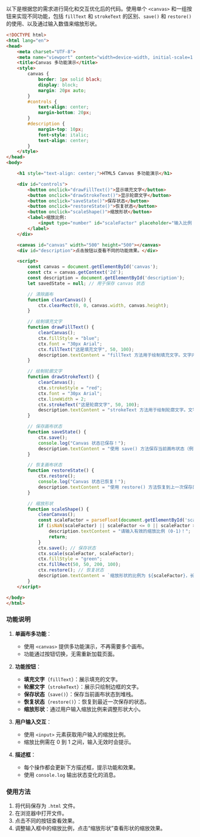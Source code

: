 以下是根据您的需求进行简化和交互优化后的代码。使用单个 `<canvas>` 和一组按钮来实现不同功能，包括 `fillText` 和 `strokeText` 的区别、`save()` 和 `restore()` 的使用、以及通过输入数值来缩放形状。

```html
<!DOCTYPE html>
<html lang="en">
<head>
    <meta charset="UTF-8">
    <meta name="viewport" content="width=device-width, initial-scale=1.0">
    <title>Canvas 多功能演示</title>
    <style>
        canvas {
            border: 1px solid black;
            display: block;
            margin: 20px auto;
        }
        #controls {
            text-align: center;
            margin-bottom: 20px;
        }
        #description {
            margin-top: 10px;
            font-style: italic;
            text-align: center;
        }
    </style>
</head>
<body>

    <h1 style="text-align: center;">HTML5 Canvas 多功能演示</h1>

    <div id="controls">
        <button onclick="drawFillText()">显示填充文字</button>
        <button onclick="drawStrokeText()">显示轮廓文字</button>
        <button onclick="saveState()">保存状态</button>
        <button onclick="restoreState()">恢复状态</button>
        <button onclick="scaleShape()">缩放形状</button>
        <label>缩放比例:
            <input type="number" id="scaleFactor" placeholder="输入比例 (0-1)" step="0.1" min="0" max="1">
        </label>
    </div>

    <canvas id="canvas" width="500" height="500"></canvas>
    <div id="description">点击按钮以查看不同的功能效果。</div>

    <script>
        const canvas = document.getElementById('canvas');
        const ctx = canvas.getContext('2d');
        const description = document.getElementById('description');
        let savedState = null; // 用于保存 canvas 状态

        // 清除画布
        function clearCanvas() {
            ctx.clearRect(0, 0, canvas.width, canvas.height);
        }

        // 绘制填充文字
        function drawFillText() {
            clearCanvas();
            ctx.fillStyle = "blue";
            ctx.font = "30px Arial";
            ctx.fillText("这是填充文字", 50, 100);
            description.textContent = "fillText 方法用于绘制填充文字。文字内部被填充颜色。";
        }

        // 绘制轮廓文字
        function drawStrokeText() {
            clearCanvas();
            ctx.strokeStyle = "red";
            ctx.font = "30px Arial";
            ctx.lineWidth = 2;
            ctx.strokeText("这是轮廓文字", 50, 100);
            description.textContent = "strokeText 方法用于绘制轮廓文字。文字没有填充颜色，只有边框。";
        }

        // 保存画布状态
        function saveState() {
            ctx.save();
            console.log("Canvas 状态已保存！");
            description.textContent = "使用 save() 方法保存当前画布状态（例如颜色、样式、变换等）。";
        }

        // 恢复画布状态
        function restoreState() {
            ctx.restore();
            console.log("Canvas 状态已恢复！");
            description.textContent = "使用 restore() 方法恢复到上一次保存的画布状态。";
        }

        // 缩放形状
        function scaleShape() {
            clearCanvas();
            const scaleFactor = parseFloat(document.getElementById('scaleFactor').value);
            if (isNaN(scaleFactor) || scaleFactor <= 0 || scaleFactor > 1) {
                description.textContent = "请输入有效的缩放比例 (0-1)！";
                return;
            }
            ctx.save(); // 保存状态
            ctx.scale(scaleFactor, scaleFactor);
            ctx.fillStyle = "green";
            ctx.fillRect(50, 50, 200, 100);
            ctx.restore(); // 恢复状态
            description.textContent = `缩放形状的比例为 ${scaleFactor}，长宽均缩小为原来的 ${scaleFactor} 倍。`;
        }
    </script>

</body>
</html>
```

### 功能说明
1. **单画布多功能**：
   - 使用 `<canvas>` 提供多功能演示，不再需要多个画布。
   - 功能通过按钮切换，无需重新加载页面。

2. **功能按钮**：
   - **填充文字**（`fillText`）：展示填充的文字。
   - **轮廓文字**（`strokeText`）：展示只绘制边框的文字。
   - **保存状态**（`save()`）：保存当前画布状态到堆栈。
   - **恢复状态**（`restore()`）：恢复到最近一次保存的状态。
   - **缩放形状**：通过用户输入缩放比例来调整形状大小。

3. **用户输入交互**：
   - 使用 `<input>` 元素获取用户输入的缩放比例。
   - 缩放比例需在 0 到 1 之间，输入无效时会提示。

4. **描述框**：
   - 每个操作都会更新下方描述框，提示功能和效果。
   - 使用 `console.log` 输出状态变化的消息。

### 使用方法
1. 将代码保存为 `.html` 文件。
2. 在浏览器中打开文件。
3. 点击不同的按钮查看效果。
4. 调整输入框中的缩放比例，点击“缩放形状”查看形状的缩放效果。